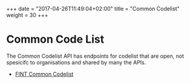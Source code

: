+++
date = "2017-04-26T11:49:04+02:00"
title = "Common Codelist"
weight = 30
+++

# Common Code List
The Common Codelist API has endpoints for codelist that are open, not spesicifc to organisations and shared by many the APIs. 

<ul class="fa-ul">
  <li><i class="fa-li fa fa-github"></i><a href="https://github.com/FINTprosjektet/fint-common-codelist">FINT Common Codelist</a></li>
</ul>

